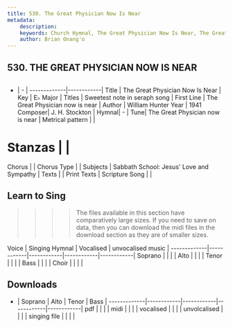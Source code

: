 ```yaml
---
title: 530. The Great Physician Now Is Near
metadata:
    description: 
    keywords: Church Hymnal, The Great Physician Now Is Near, The Great Physician now is near, Sweetest note in seraph song
    author: Brian Onang'o
---
```



## 530. THE GREAT PHYSICIAN NOW IS NEAR

```txt

```

- |   -  |
-------------|------------|
Title | The Great Physician Now Is Near |
Key | E♭ Major |
Titles | Sweetest note in seraph song |
First Line | The Great Physician now is near |
Author | William Hunter
Year | 1941
Composer| J. H. Stockton |
Hymnal|  - |
Tune| The Great Physician now is near |
Metrical pattern | |
# Stanzas |  |
Chorus |  |
Chorus Type |  |
Subjects | Sabbath School: Jesus' Love and Sympathy |
Texts |  |
Print Texts | 
Scripture Song |  |
  
## Learn to Sing

>>>> The files available in this section have comparatively large sizes. If you need to save on data, then you can download the midi files in the download section as they are of smaller sizes.

Voice |  Singing Hymnal | Vocalised | unvocalised music |
-------------|------------|------------|------------|------------|
Soprano | | | |
Alto | | | |
Tenor | | | |
Bass | | | |
Choir | | | |

## Downloads

- |  Soprano | Alto | Tenor | Bass |
-------------|------------|------------|------------|------------|
pdf | | | |
midi | | | |
vocalised | | | |
unvolcalised | | | |
singing file | | | |
  